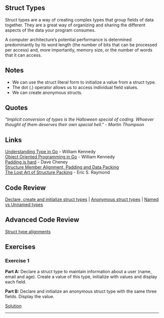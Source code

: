 ## Struct Types

Struct types are a way of creating complex types that group fields of data together. They are a great way of organizing and sharing the different aspects of the data your program consumes.

A computer architecture’s potential performance is determined predominantly by its word length (the number of bits that can be processed per access) and, more importantly, memory size, or the number of words that it can access. 

## Notes

* We can use the struct literal form to initialize a value from a struct type.
* The dot (.) operator allows us to access individual field values.
* We can create anonymous structs.

## Quotes

_"Implicit conversion of types is the Halloween special of coding. Whoever thought of them deserves their own special hell." - Martin Thompson_

## Links

[Understanding Type in Go](https://www.ardanlabs.com/blog/2013/07/understanding-type-in-go.html) - William Kennedy    
[Object Oriented Programming in Go](https://www.ardanlabs.com/blog/2013/07/object-oriented-programming-in-go.html) - William Kennedy    
[Padding is hard](https://dave.cheney.net/2015/10/09/padding-is-hard) - Dave Cheney    
[Structure Member Alignment, Padding and Data Packing](https://www.geeksforgeeks.org/structure-member-alignment-padding-and-data-packing/)    
[The Lost Art of Structure Packing](http://www.catb.org/esr/structure-packing) - Eric S. Raymond    

## Code Review

[Declare, create and initialize struct types](https://github.com/deeprajsshetty/GolangTraining/blob/master/004-Language%20Syntax/002-Struct%20Types/001-DeclareCreateAndInitStructTypes/main.go) | 
[Anonymous struct types](https://github.com/deeprajsshetty/GolangTraining/blob/master/004-Language%20Syntax/002-Struct%20Types/002-AnonymousStructTypes/main.go) | 
[Named vs Unnamed types](https://github.com/deeprajsshetty/GolangTraining/blob/master/004-Language%20Syntax/002-Struct%20Types/003-NamedVsUnnamedTypes/main.go) 

## Advanced Code Review

[Struct type alignments](https://github.com/deeprajsshetty/GolangTraining/blob/master/004-Language%20Syntax/002-Struct%20Types/004-StructTypeAlignment/main.go)

## Exercises

### Exercise 1

**Part A:** Declare a struct type to maintain information about a user (name, email and age). Create a value of this type, initialize with values and display each field.

**Part B:** Declare and initialize an anonymous struct type with the same three fields. Display the value.

[Solution](https://github.com/deeprajsshetty/GolangTraining/blob/master/004-Language%20Syntax/002-Struct%20Types/005-Exercise/main.go)
___
